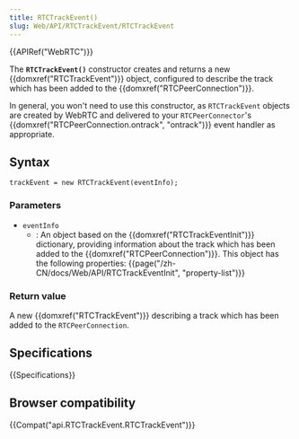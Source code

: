 ```yaml
---
title: RTCTrackEvent()
slug: Web/API/RTCTrackEvent/RTCTrackEvent
---
```

{{APIRef("WebRTC")}}

The **`RTCTrackEvent()`** constructor creates and returns a new {{domxref("RTCTrackEvent")}} object, configured to describe the track which has been added to the {{domxref("RTCPeerConnection")}}.

In general, you won't need to use this constructor, as `RTCTrackEvent` objects are created by WebRTC and delivered to your `RTCPeerConnector`'s {{domxref("RTCPeerConnection.ontrack", "ontrack")}} event handler as appropriate.

## Syntax

```
trackEvent = new RTCTrackEvent(eventInfo);
```

### Parameters

- `eventInfo`
  - : An object based on the {{domxref("RTCTrackEventInit")}} dictionary, providing information about the track which has been added to the {{domxref("RTCPeerConnection")}}. This object has the following properties:
    {{page("/zh-CN/docs/Web/API/RTCTrackEventInit", "property-list")}}

### Return value

A new {{domxref("RTCTrackEvent")}} describing a track which has been added to the `RTCPeerConnection`.

## Specifications

{{Specifications}}

## Browser compatibility

{{Compat("api.RTCTrackEvent.RTCTrackEvent")}}
